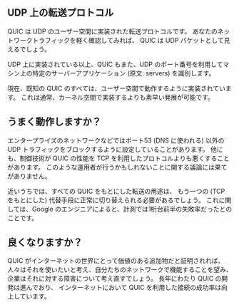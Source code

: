 ## UDP 上の転送プロトコル

QUIC は UDP のユーザー空間に実装された転送プロトコルです。
あなたのネットワークトラフィックを軽く確認してみれば、
QUIC は UDP パケットとして見えるでしょう。

UDP 上に実装されている以上、QUIC もまた、UDP のポート番号を利用してマシン上の特定のサーバーアプリケーション (原文: servers) を識別します。

現在、既知の QUIC のすべては、ユーザー空間で動作するように実装されています。
これは通常、カーネル空間で実装するよりも素早い発展が可能です。

## うまく動作しますか？

エンタープライズのネットワークなどではポート53 (DNS に使われる) 以外の
UDP トラフィックをブロックするように設定していることがあります。
他にも、制御技術が QUIC の性能を TCP を利用したプロトコルよりも悪くすることがあります。
このような運用者が行うかもしれないことに関する議論には果てがありません。

近いうちでは、すべての QUIC をもとにした転送の用途は、
もう一つの (TCP をもとにした) 代替手段に正常に切り替えられる必要があるでしょう。
これに関しては、Google のエンジニアによると、計測では1桁台前半の失敗率だったとのことです。

## 良くなりますか？

QUIC がインターネットの世界にとって価値のある追加物だと証明されれば、
人々はそれを使いたいと考え、自分たちのネットワークで機能することを望み、
企業はそれに対する障害について考え直すでしょう。
長年にわたり QUIC の開発は進んでおり、
インターネットにおいて QUIC を利用した接続の成功率は向上しています。
